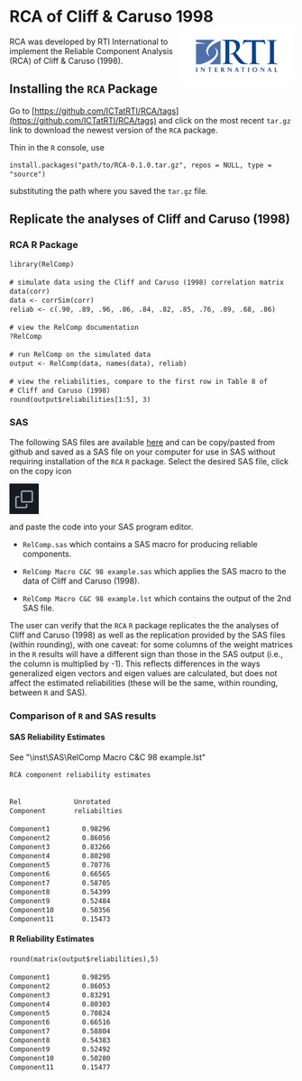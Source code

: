 RCA of Cliff &amp; Caruso 1998 <img src="man/figures/200px-Rti-logo.png" align="right" />
========================================================

RCA was developed by RTI International to implement the Reliable Component 
Analysis (RCA) of Cliff &amp; Caruso (1998).

## Installing the `RCA` Package

Go to [https://github.com/ICTatRTI/RCA/tags](https://github.com/ICTatRTI/RCA/tags)
and click on the most recent `tar.gz` link to download the newest version of the `RCA` package.


Thin in the `R` console, use

```
install.packages("path/to/RCA-0.1.0.tar.gz", repos = NULL, type = "source")
```

substituting the path where you saved the `tar.gz` file. 

## Replicate the analyses of Cliff and Caruso (1998)

### RCA R Package

```
library(RelComp)

# simulate data using the Cliff and Caruso (1998) correlation matrix
data(corr)
data <- corrSim(corr)
reliab <- c(.90, .89, .96, .86, .84, .82, .85, .76, .89, .68, .86)

# view the RelComp documentation
?RelComp

# run RelComp on the simulated data
output <- RelComp(data, names(data), reliab)

# view the reliabilities, compare to the first row in Table 8 of 
# Cliff and Caruso (1998)
round(output$reliabilities[1:5], 3)
```

### SAS

The following SAS files are available [here](https://github.com/ICTatRTI/RCA/tree/master/inst/SAS)
and can be copy/pasted from github and saved as a SAS file on your computer for 
use in SAS without requiring installation of the `RCA` `R` package. Select the 
desired SAS file, click on the copy icon 

<img src="man/figures/copy_icon.png" align="center" />

and paste the code into your SAS program editor. 

* `RelComp.sas` which contains a SAS macro for producing reliable components.

* `RelComp Macro C&C 98 example.sas` which applies the SAS macro to the data of
Cliff and Caruso (1998).

* `RelComp Macro C&C 98 example.lst` which contains the output of the 2nd SAS file.


The user can verify that the `RCA` `R` package replicates the the analyses of 
Cliff and Caruso (1998) as well as the replication provided by the SAS files 
(within rounding), with one caveat: for some columns of the weight matrices
in the `R` results will have a different sign than those in the SAS output (i.e.,
the column is multiplied by -1). This reflects differences in the ways 
generalized eigen vectors and eigen values are calculated, but does not affect 
the estimated reliabilities (these will be the same, within rounding, between
`R` and SAS).

### Comparison of `R` and SAS results

#### SAS Reliability Estimates

See "\inst\SAS\RelComp Macro C&C 98 example.lst"

```
RCA component reliability estimates             
	
			       
Rel             Unrotated       
Component       reliabilties     

Component1        0.98296      
Component2        0.86056      
Component3        0.83266      
Component4        0.80298      
Component5        0.70776      
Component6        0.66565      
Component7        0.58705      
Component8        0.54399      
Component9        0.52484      
Component10       0.50356      
Component11       0.15473  
```

#### R Reliability Estimates

```
round(matrix(output$reliabilities),5)

Component1        0.98295
Component2        0.86053
Component3        0.83291
Component4        0.80303
Component5        0.70824
Component6        0.66516
Component7        0.58804
Component8        0.54383
Component9        0.52492
Component10       0.50280
Component11       0.15477
```


